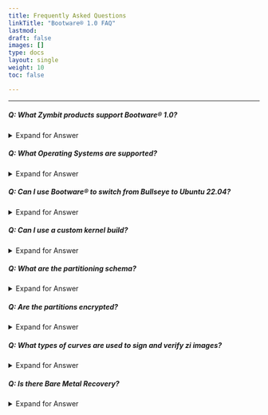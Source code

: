 ```yaml
---
title: Frequently Asked Questions
linkTitle: "Bootware® 1.0 FAQ"
lastmod:
draft: false
images: []
type: docs
layout: single
weight: 10
toc: false

---
```


-----
##### Q: What Zymbit products support Bootware® 1.0?

<details>

<summary>Expand for Answer</summary>

<br>

A: Bootware® 1.0 runs on the Secure Compute Module based products - the Secure Edge Node, SCM Development kits, SCM modules.

-----

</details>

##### Q: What Operating Systems are supported?

<details>

<summary>Expand for Answer</summary>

<br>

A: Bootware® 1.0 supports the standard SCM OS options:
- Bullseye 64-bit
- Ubuntu 22.04 (jammy) 64-bit

-----

</details>

##### Q: Can I use Bootware® to switch from Bullseye to Ubuntu 22.04?

<details>

<summary>Expand for Answer</summary>

<br>

A: Yes, you can switch between Bullseye and Ubuntu 22.04.  Note: The CM4/SCM firmware must include bootloader version 2023/01/11 or later in order to work with Ubuntu 22.04. The version can be verified with the `vcgencmd bootloader_version` command.

-----

</details>

##### Q: Can I use a custom kernel build?

<details>

<summary>Expand for Answer</summary>

<br>

A: Yes, if it is based off of one of the supported OS images - Bullseye or Ubuntu 22.04. You will need to supply your kernel and the corresponding modules from your build.

-----

</details>

##### Q: What are the partitioning schema?

<details>

<summary>Expand for Answer</summary>

<br>

A: Bootware® 1.0 primarily consists of three partitioning schemes:
- Boot 512MB, RootA: Approximately 50%, RootB: Approximately 50%, Data partition 512MB
- Boot 512MB, RootA: Approximately 100%, Data partition 512MB
- Boot 512MB, RootA: Approximately 50%, Data partition 512MB

-----

</details>

##### Q: Are the partitions encrypted?

<details>

<summary>Expand for Answer</summary>

<br>

A: Yes, the Root partitions are encrypted with LUKS encryption, protected by separate keys, i.e. RootA can only be unlocked with its key; the same key cannot unlock RootB. The Boot and Data partitions are not encrypted.

-----

</details>

##### Q: What types of curves are used to sign and verify zi images?

<details>

<summary>Expand for Answer</summary>

<br>

A: The sign/verify process relies on ECDSA-based curves, in particular secp256k1. Public/Private key pairs can be generated in either software or Zymbit HSM hardware.

-----

</details>

##### Q: Is there Bare Metal Recovery?

<details>

<summary>Expand for Answer</summary>

<br>

A: Bare metal recovery is not currently available.

-----

</details>

